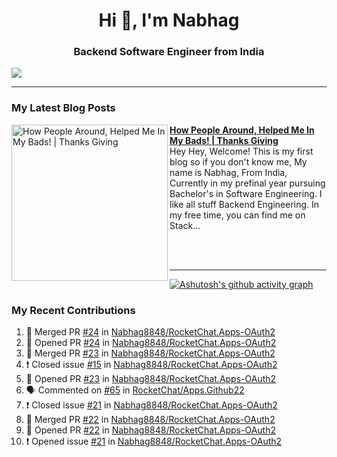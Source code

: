  
<h1 align="center">Hi 👋, I'm Nabhag</h1>
<h3 align="center">Backend Software Engineer from India</h3>

<img src="Twitter header - 2.png"/>

 <hr>
 
### My Latest Blog Posts 
<!-- HASHNODE_BLOG:START -->
<p align="left">
<a href="https://nabhagmotivaras.hashnode.dev//experience-2022" title="How People Around, Helped Me In My Bads!  | Thanks Giving"><img src="https://cdn.hashnode.com/res/hashnode/image/stock/unsplash/d1956810eb099b7959df44d932fa9fe4.jpeg" alt="How People Around, Helped Me In My Bads!  | Thanks Giving" width="250px" align="left" /></a>
<a href="https://nabhagmotivaras.hashnode.dev//experience-2022" title="How People Around, Helped Me In My Bads!  | Thanks Giving"><strong>How People Around, Helped Me In My Bads!  | Thanks Giving</strong></a>
<br/> Hey Hey, Welcome! This is my first blog so if you don't know me, My name is Nabhag, From India, Currently in my prefinal year pursuing Bachelor's in Software Engineering. I like all stuff Backend Engineering. In my free time, you can find me on Stack... </p> <br/> <br/>
<!-- HASHNODE_BLOG:END -->
<p align=left> 
 <hr>
 
   [![Ashutosh's github activity graph](https://github-readme-activity-graph.cyclic.app/graph?username=Nabhag8848&bg_color=000000&color=ffffff&line=26a269&point=c01c28&area=true&hide_border=true)](https://github.com/ashutosh00710/github-readme-activity-graph)
 
 ### My Recent Contributions

<!--START_SECTION:activity-->
1. 🎉 Merged PR [#24](https://github.com/Nabhag8848/RocketChat.Apps-OAuth2/pull/24) in [Nabhag8848/RocketChat.Apps-OAuth2](https://github.com/Nabhag8848/RocketChat.Apps-OAuth2)
2. 💪 Opened PR [#24](https://github.com/Nabhag8848/RocketChat.Apps-OAuth2/pull/24) in [Nabhag8848/RocketChat.Apps-OAuth2](https://github.com/Nabhag8848/RocketChat.Apps-OAuth2)
3. 🎉 Merged PR [#23](https://github.com/Nabhag8848/RocketChat.Apps-OAuth2/pull/23) in [Nabhag8848/RocketChat.Apps-OAuth2](https://github.com/Nabhag8848/RocketChat.Apps-OAuth2)
4. ❗️ Closed issue [#15](https://github.com/Nabhag8848/RocketChat.Apps-OAuth2/issues/15) in [Nabhag8848/RocketChat.Apps-OAuth2](https://github.com/Nabhag8848/RocketChat.Apps-OAuth2)
5. 💪 Opened PR [#23](https://github.com/Nabhag8848/RocketChat.Apps-OAuth2/pull/23) in [Nabhag8848/RocketChat.Apps-OAuth2](https://github.com/Nabhag8848/RocketChat.Apps-OAuth2)
6. 🗣 Commented on [#65](https://github.com/RocketChat/Apps.Github22/issues/65) in [RocketChat/Apps.Github22](https://github.com/RocketChat/Apps.Github22)
7. ❗️ Closed issue [#21](https://github.com/Nabhag8848/RocketChat.Apps-OAuth2/issues/21) in [Nabhag8848/RocketChat.Apps-OAuth2](https://github.com/Nabhag8848/RocketChat.Apps-OAuth2)
8. 🎉 Merged PR [#22](https://github.com/Nabhag8848/RocketChat.Apps-OAuth2/pull/22) in [Nabhag8848/RocketChat.Apps-OAuth2](https://github.com/Nabhag8848/RocketChat.Apps-OAuth2)
9. 💪 Opened PR [#22](https://github.com/Nabhag8848/RocketChat.Apps-OAuth2/pull/22) in [Nabhag8848/RocketChat.Apps-OAuth2](https://github.com/Nabhag8848/RocketChat.Apps-OAuth2)
10. ❗️ Opened issue [#21](https://github.com/Nabhag8848/RocketChat.Apps-OAuth2/issues/21) in [Nabhag8848/RocketChat.Apps-OAuth2](https://github.com/Nabhag8848/RocketChat.Apps-OAuth2)
<!--END_SECTION:activity-->
 
 </p>
 
  <br> <br>
  



